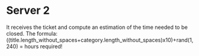 # Server 2
It receives the ticket and compute an estimation of the time needed to be closed.
The formula: ((title.length_without_spaces+category.length_without_spaces)x10)+rand(1,240) = hours required!
